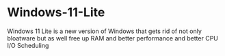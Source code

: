 # Windows-11-Lite

Windows 11 Lite is a new version of Windows that gets rid
 of not only bloatware but as well free up RAM and better performance and better CPU I/O Scheduling
